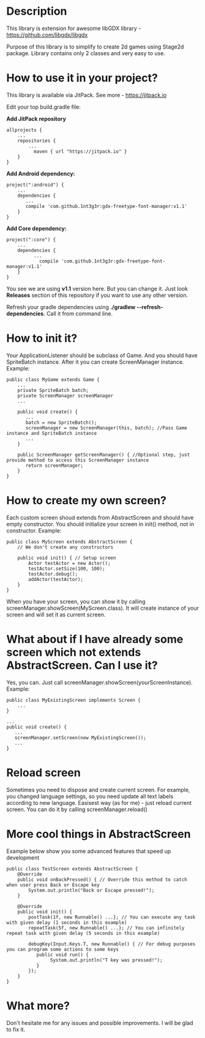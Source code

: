 # Description

This library is extension for awesome libGDX library - https://github.com/libgdx/libgdx

Purpose of this library is to simplify to create 2d games using Stage2d package. Library contains only 2 classes and very easy to use.

# How to use it in your project?

This library is available via JitPack. See more - https://jitpack.io

Edit your top build.gradle file:

**Add JitPack repository**

    allprojects {
        ...
        repositories {
            ...
	          maven { url "https://jitpack.io" }
        }
    }
    
**Add Android dependency:**

    project(":android") {
        ...
        dependencies {
           ...
           compile 'com.github.1nt3g3r:gdx-freetype-font-manager:v1.1'
        }
    }

**Add Core dependency:**

    project(":core") {
        ...
        dependencies {
              ...
    	        compile 'com.github.1nt3g3r:gdx-freetype-font-manager:v1.1'
        }
    }
    
 You see we are using **v1.1** version here. But you can change it. Just look **Releases** section of this repository if you want to use any other version.
  
 Refresh your gradle dependencies using **./gradlew --refresh-dependencies**. Call it from command line.

# How to init it?

Your ApplicationListener should be subclass of Game. And you should have SpriteBatch instance. After it you can create ScreenManager instance. Example:

    public class MyGame extends Game {
        ...
        private SpriteBatch batch;
        private ScreenManager screenManager
        ...
        
        public void create() {
           ...
           batch = new SpriteBatch();
           screenManager = new ScreenManager(this, batch); //Pass Game instance and SpriteBatch instance
           ...
        }
        
        public ScreenManager getScreenManager() { //Optional step, just provide method to access this ScreenManager instance
           return screenManager;
        }
    }
    
# How to create my own screen?

Each custom screen shoud extends from AbstractScreen and should have empty constructor. You should initialize your screen in init() method, not in constructor. Example:

    public class MyScreen extends AbstractScreen {
        // We don't create any constructors
        
        public void init() { // Setup screen
            Actor testActor = new Actor();
            testActor.setSize(100, 100);
            testActor.debug();
            addActor(testActor);
        }
    }
    
When you have your screen, you can show it by calling screenManager.showScreen(MyScreen.class). It will create instance of your screen and will set it as current screen.

# What about if I have already some screen which not extends AbstractScreen. Can I use it?

Yes, you can. Just call screenManager.showScreen(yourScreenInstance). Example:

    public class MyExistingScreen implements Screen {
        ...
    }
    
    ...
    public void create() {
       ...
       screenManager.setScreen(new MyExistingScreen());
       ...
    }

# Reload screen
Sometimes you need to dispose and create current screen. For example, you changed language settings, so you need update all text labels according to new language. Easisest way (as for me) - just reload current screen. You can do it by calling screenManager.reload()

# More cool things in AbstractScreen

Example below show you some advanced features that speed up development
    
    public class TestScreen extends AbstractScreen {
        @Override
        public void onBackPressed() { // Override this method to catch when user press Back or Escape key
            System.out.println("Back or Escape pressed!");
        }
        
        @Override
        public void init() {
            postTask(1f, new Runnable() ...}; // You can execute any task with given delay (1 seconds in this example)
            repeatTask(5f, new Runnable() ...}; // You can infinitely repeat task with given delay (5 seconds in this example)
            
            debugKey(Input.Keys.T, new Runnable() { // For debug purposes you can program some actions to some keys
               public void run() {
                    System.out.println("T key was pressed!");
               }
            });
        }
    }
    
# What more?
Don't hesitate me for any issues and possible improvements. I will be glad to fix it.
